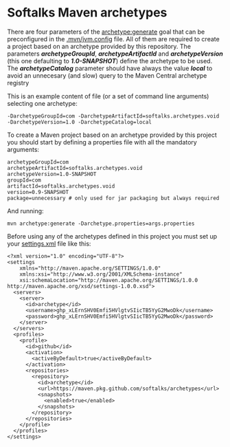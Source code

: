 # Softalks Maven archetypes
There are four parameters of the [archetype:generate](https://maven.apache.org/archetype/maven-archetype-plugin/generate-mojo.html) goal that can be preconfigured in the [.mvn/jvm.config](https://maven.apache.org/configure.html#mvn-jvm-config-file) file. All of them are required to create a project based on an archetype provided by this repository. The parameters ***archetypeGroupId***, ***archetypeArtifactId*** and ***archetypeVersion*** (this one defaulting to ***1.0-SNAPSHOT***) define the archetype to be used. The ***archetypeCatalog*** parameter should have always the value ***local*** to avoid an unnecesary (and slow) query to the Maven Central archetype registry

This is an example content of file (or a set of command line arguments) selecting one archetype:
```
-DarchetypeGroupId=com -DarchetypeArtifactId=softalks.archetypes.void -DarchetypeVersion=1.0 -DarchetypeCatalog=local
```
To create a Maven project based on an archetype provided by this project you should start by defining a properties file with all the mandatory arguments:
```
archetypeGroupId=com
archetypeArtifactId=softalks.archetypes.void
archetypeVersion=1.0-SNAPSHOT
groupId=com
artifactId=softalks.archetypes.void
version=0.9-SNAPSHOT
package=unnecessary # only used for jar packaging but always required
```
And running:
```
mvn archetype:generate -Darchetype.properties=args.properties
```
Before using any of the archetypes defined in this project you must set up your [settings.xml](https://maven.apache.org/settings.html) file like this:
```
<?xml version="1.0" encoding="UTF-8"?>
<settings 
	xmlns="http://maven.apache.org/SETTINGS/1.0.0"
	xmlns:xsi="http://www.w3.org/2001/XMLSchema-instance"
	xsi:schemaLocation="http://maven.apache.org/SETTINGS/1.0.0 http://maven.apache.org/xsd/settings-1.0.0.xsd">
  <servers>
    <server>
      <id>archetype</id>
      <username>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</username>
      <password>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</password>
    </server>
  </servers>
  <profiles>
    <profile>
      <id>github</id>
      <activation>
        <activeByDefault>true</activeByDefault>
      </activation>
      <repositories>
        <repository>
          <id>archetype</id>
          <url>https://maven.pkg.github.com/softalks/archetypes</url>
          <snapshots>
            <enabled>true</enabled>
          </snapshots>
        </repository>
      </repositories>
    </profile>
  </profiles>
</settings>
```
